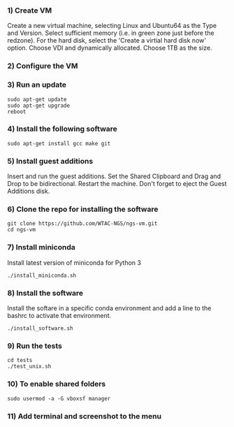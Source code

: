 ### 1) Create VM

<p>Create a new virtual machine, selecting Linux and Ubuntu64 as the Type and Version. Select sufficient memory (i.e. in green zone just before the redzone). For the hard disk, select the 'Create a virtial hard disk now' option. Choose VDI and dynamically allocated. Choose 1TB as the size.</p>

### 2) Configure the VM

### 3) Run an update

    sudo apt-get update
    sudo apt-get upgrade
    reboot

### 4) Install the following software

    sudo apt-get install gcc make git

### 5) Install guest additions
<p>Insert and run the guest additions. Set the Shared Clipboard and Drag and Drop to be bidirectional. Restart the machine. Don't forget to eject the Guest Additions disk.</p>

### 6) Clone the repo for installing the software

    git clone https://github.com/WTAC-NGS/ngs-vm.git
    cd ngs-vm

### 7) Install miniconda

<p>Install latest version of miniconda for Python 3</p> 

    ./install_miniconda.sh
    
### 8) Install the software

<p>Install the softare in a specific conda environment and add a line to the bashrc to activate that environment.</p>

    ./install_software.sh
    
### 9) Run the tests

    cd tests
    ./test_unix.sh
    
### 10) To enable shared folders

    sudo usermod -a -G vboxsf manager
  
### 11) Add terminal and screenshot to the menu
